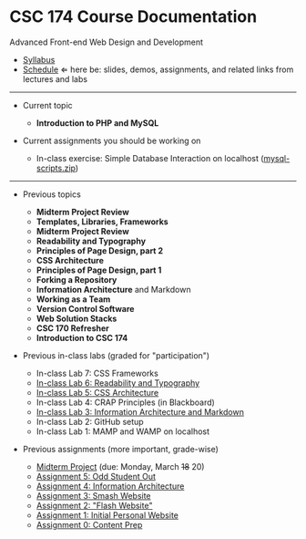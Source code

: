 # CSC 174 Course Documentation
Advanced Front-end Web Design and Development

- [Syllabus](syllabus.md)
- [Schedule](schedule.md) &lArr; here be: slides, demos, assignments, and related links from lectures and labs

<hr>

- Current topic

  - **Introduction to PHP and MySQL**
- Current assignments you should be working on

  - In-class exercise: Simple Database Interaction on localhost ([mysql-scripts.zip](16-introduction-to-php-and-mysql/mysql-scripts.zip))

<hr>

- Previous topics

  - **Midterm Project Review**
  - **Templates, Libraries, Frameworks**
  - **Midterm Project Review**
  - **Readability and Typography**
  - **Principles of Page Design, part 2**
  - **CSS Architecture**
  - **Principles of Page Design, part 1**
  - **Forking a Repository**
  - **Information Architecture** and Markdown
  - **Working as a Team**
  - **Version Control Software**
  - **Web Solution Stacks**
  - **CSC 170 Refresher**
  - **Introduction to CSC 174**
- Previous in-class labs (graded for "participation")

  - In-class Lab 7: CSS Frameworks
  - [In-class Lab 6: Readability and Typography](lab06-readability-typography/instructions.md)
  - [In-class Lab 5: CSS Architecture](lab05-css-architecture/instructions.md)
  - In-class Lab 4: CRAP Principles (in Blackboard)
  - [In-class Lab 3: Information Architecture and Markdown](lab03-markdown-and-ia/instructions.md)
  - In-class Lab 2: GitHub setup
  - In-class Lab 1: MAMP and WAMP on localhost
- Previous assignments (more important, grade-wise)

  - [Midterm Project](project-midterm/instructions.md) (due: Monday, March <s>18</s> 20)
  - [Assignment 5: Odd Student Out](assignment05-odd-student-out/instructions.md) 
  - [Assignment 4: Information Architecture](assignment04-information-architecture/instructions.md)
  - [Assignment 3: Smash Website](assignment03-smash-website/instructions.md) 
  - [Assignment 2: "Flash Website"](assignment02-flash-website/instructions.md)
  - [Assignment 1: Initial Personal Website](assignment01-initial-personal-website/instructions.md)
  - [Assignment 0: Content Prep](assignment00-content-prep/instructions.md)